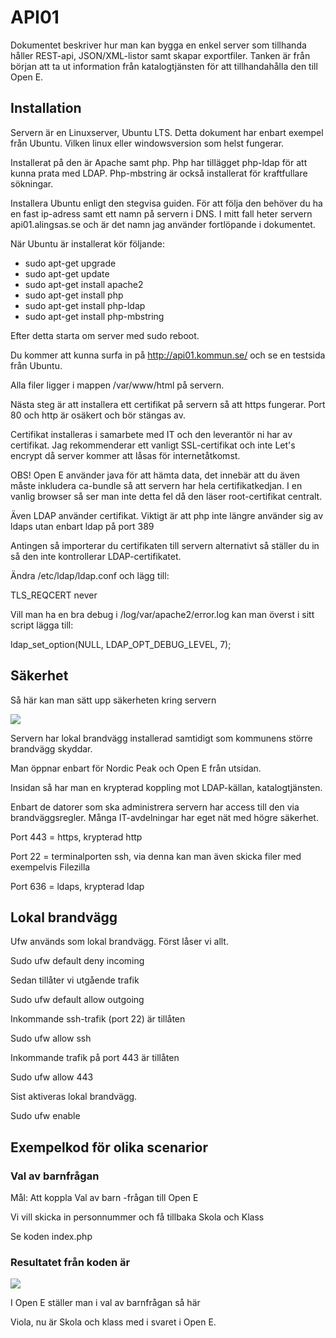 # API01

Dokumentet beskriver hur man kan bygga en enkel server som tillhanda håller REST-api, JSON/XML-listor samt skapar exportfiler. Tanken är från början att ta ut information från katalogtjänsten för att tillhandahålla den till Open E.

## Installation

Servern är en Linuxserver, Ubuntu LTS. Detta dokument har enbart exempel från Ubuntu. Vilken linux eller windowsversion som helst fungerar.

Installerat på den är Apache samt php. Php har tillägget php-ldap för att kunna prata med LDAP. Php-mbstring är också installerat för kraftfullare sökningar.

Installera Ubuntu enligt den stegvisa guiden. För att följa den behöver du ha en fast ip-adress samt ett namn på servern i DNS. I mitt fall heter servern api01.alingsas.se och är det namn jag använder fortlöpande i dokumentet.

När Ubuntu är installerat kör följande:

- sudo apt-get upgrade
- sudo apt-get update
- sudo apt-get install apache2
- sudo apt-get install php
- sudo apt-get install php-ldap
- sudo apt-get install php-mbstring

Efter detta starta om server med sudo reboot.

Du kommer att kunna surfa in på http://api01.kommun.se/ och se en testsida från Ubuntu.

Alla filer ligger i mappen /var/www/html på servern.

Nästa steg är att installera ett certifikat på servern så att https fungerar. Port 80 och http är osäkert och bör stängas av.

Certifikat installeras i samarbete med IT och den leverantör ni har av certifikat. Jag rekommenderar ett vanligt SSL-certifikat och inte Let&#39;s encrypt då server kommer att låsas för internetåtkomst.

OBS! Open E använder java för att hämta data, det innebär att du även måste inkludera ca-bundle så att servern har hela certifikatkedjan. I en vanlig browser så ser man inte detta fel då den läser root-certifikat centralt.

Även LDAP använder certifikat. Viktigt är att php inte längre använder sig av ldaps utan enbart ldap på port 389

Antingen så importerar du certifikaten till servern alternativt så ställer du in så den inte kontrollerar LDAP-certifikatet.

Ändra /etc/ldap/ldap.conf och lägg till:

TLS\_REQCERT never

Vill man ha en bra debug i /log/var/apache2/error.log kan man överst i sitt script lägga till:

ldap\_set\_option(NULL, LDAP\_OPT\_DEBUG\_LEVEL, 7);

## Säkerhet

Så här kan man sätt upp säkerheten kring servern

![](RackMultipart20211004-4-1grswkl_html_294b66d0d6c054e2.png)

Servern har lokal brandvägg installerad samtidigt som kommunens större brandvägg skyddar.

Man öppnar enbart för Nordic Peak och Open E från utsidan.

Insidan så har man en krypterad koppling mot LDAP-källan, katalogtjänsten.

Enbart de datorer som ska administrera servern har access till den via brandväggsregler. Många IT-avdelningar har eget nät med högre säkerhet.

Port 443 = https, krypterad http

Port 22 = terminalporten ssh, via denna kan man även skicka filer med exempelvis Filezilla

Port 636 = ldaps, krypterad ldap

## Lokal brandvägg

Ufw används som lokal brandvägg. Först låser vi allt.

Sudo ufw default deny incoming

Sedan tillåter vi utgående trafik

Sudo ufw default allow outgoing

Inkommande ssh-trafik (port 22) är tillåten

Sudo ufw allow ssh

Inkommande trafik på port 443 är tillåten

Sudo ufw allow 443

Sist aktiveras lokal brandvägg.

Sudo ufw enable

## Exempelkod för olika scenarior

### Val av barnfrågan

Mål: Att koppla Val av barn -frågan till Open E

Vi vill skicka in personnummer och få tillbaka Skola och Klass

Se koden index.php

### Resultatet från koden är

![](RackMultipart20211004-4-1grswkl_html_8e3063aca4839ced.gif)

I Open E ställer man i val av barnfrågan så här

Viola, nu är Skola och klass med i svaret i Open E.

